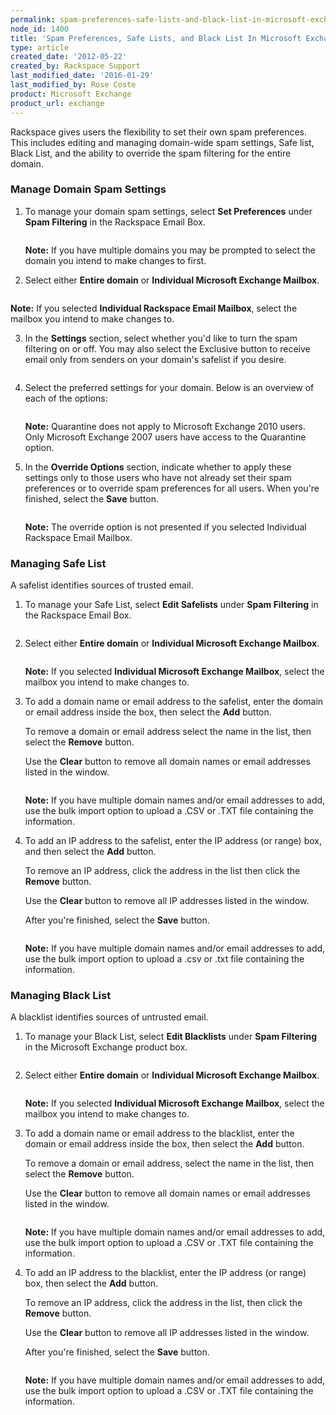 ```yaml
---
permalink: spam-preferences-safe-lists-and-black-list-in-microsoft-exchange/
node_id: 1400
title: 'Spam Preferences, Safe Lists, and Black List In Microsoft Exchange'
type: article
created_date: '2012-05-22'
created_by: Rackspace Support
last_modified_date: '2016-01-29'
last_modified_by: Rose Coste
product: Microsoft Exchange
product_url: exchange
---
```


Rackspace gives users the flexibility to set their own spam
preferences. This includes editing and managing
domain-wide spam settings, Safe list, Black List, and the ability to
override the spam filtering for the entire domain.

### Manage Domain Spam Settings

1. To manage your domain spam settings, select **Set Preferences** under
   **Spam Filtering** in the Rackspace Email Box.

   <img src="http://c15043053.r53.cf2.rackcdn.com/SpamHex.png" alt="" />

   **Note:** If you have multiple domains you may be prompted to select the
   domain you intend to make changes to first.

2. Select either **Entire domain** or **Individual Microsoft
   Exchange Mailbox**.

   <img src="http://c15043053.r53.cf2.rackcdn.com/SpamHexDos.png" alt="" />

  **Note:** If you selected **Individual Rackspace Email Mailbox**, select the
  mailbox you intend to make changes to.

3. In the **Settings** section, select whether you'd like to turn the spam
   filtering on or off. You may also select the Exclusive button to receive
   email only from senders on your domain's safelist if you desire.

   <img src="http://c15043053.r53.cf2.rackcdn.com/SpamHex6.png" alt="" />

4. Select the preferred settings for your domain. Below is an
   overview of each of the options:

   <img src="http://c15043053.r53.cf2.rackcdn.com/SpamHex3.png" alt="" />

   **Note:** Quarantine does not apply to Microsoft Exchange 2010 users. Only
   Microsoft Exchange 2007 users have access to the Quarantine option.

5. In the **Override Options** section, indicate whether to apply these
   settings only to those users who have not already set their spam preferences
   or to override spam preferences for all users. When you're finished,
   select the **Save** button.

   <img src="http://c15043053.r53.cf2.rackcdn.com/OverrideOptions.png" alt="" />

   **Note:** The override option is not presented if you selected
   Individual Rackspace Email Mailbox.

### Managing Safe List

A safelist identifies sources of trusted email.

1. To manage your Safe List, select **Edit Safelists** under **Spam
   Filtering** in the Rackspace Email Box.

   <img src="http://c15043053.r53.cf2.rackcdn.com/SpamHex5.png" alt="" />

2. Select either **Entire domain** or **Individual Microsoft
   Exchange Mailbox**.

   <img src="http://c15043053.r53.cf2.rackcdn.com/SpamHexDos.png" alt="" />

   **Note:** If you selected **Individual Microsoft Exchange Mailbox**, select the
   mailbox you intend to make changes to.

3. To add a domain name or email address to the safelist, enter the
   domain or email address inside the box, then select the **Add** button.

   To remove a domain or email address select the name in the list, then
   select the **Remove** button.

   Use the **Clear** button to remove all domain
   names or email addresses listed in the window.

   <img src="http://c15043053.r53.cf2.rackcdn.com/EditSafeList3.png" alt="" />

   **Note:** If you have multiple domain names and/or email addresses to add,
   use the bulk import option to upload a .CSV or .TXT file containing the
   information.

4. To add an IP address to the safelist, enter the IP address (or
   range) box, and then select the **Add** button.

   To remove an IP address,
   click the address in the list then click the **Remove** button.

   Use the **Clear** button to remove all IP addresses listed in the window.

   After you're finished, select the **Save** button.

   <img src="http://c15043053.r53.cf2.rackcdn.com/EditSafeList4.png" alt="" />

   **Note:** If you have multiple domain names and/or email addresses to add,
   use the bulk import option to upload a .csv or .txt file containing the
   information.

### Managing Black List

A blacklist identifies sources of untrusted email.

1. To manage your Black List, select **Edit Blacklists** under **Spam
   Filtering** in the Microsoft Exchange product box.

   <img src="http://c15043053.r53.cf2.rackcdn.com/SpamHex4.png" alt="" />

2. Select either **Entire domain** or **Individual Microsoft
   Exchange Mailbox**.

   <img src="http://c15043053.r53.cf2.rackcdn.com/SpamHexDos.png" alt="" />

   **Note:** If you selected **Individual Microsoft Exchange Mailbox**, select the
  mailbox you intend to make changes to.

3. To add a domain name or email address to the blacklist, enter the
   domain or email address inside the box, then select the **Add** button.

   To remove a domain or email address, select the name in the list, then
   select the **Remove** button.

   Use the **Clear** button to remove all domain names or
   email addresses listed in the window.

   <img src="http://c15043053.r53.cf2.rackcdn.com/EditBlackList3.png" alt="" />

   **Note:** If you have multiple domain names and/or email addresses to add,
   use the bulk import option to upload a .CSV or .TXT file containing the
   information.

4. To add an IP address to the blacklist, enter the IP address (or range)
   box, then select the **Add** button.

   To remove an IP address, click the
   address in the list, then click the **Remove** button.

   Use the **Clear** button to remove all IP addresses listed in the window.

   After you're finished, select the **Save** button.

   <img src="http://c15043053.r53.cf2.rackcdn.com/EditBlackList4.png" alt="" />

   **Note:** If you have multiple domain names and/or email addresses to add,
   use the bulk import option to upload a .CSV or .TXT file containing the
   information.
